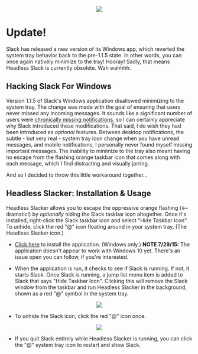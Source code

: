 <p align="center">
<img src="https://raw.githubusercontent.com/refactorsaurusrex/HeadlessSlacker/master/Images/headless-slack.png" />
</p>

# Update!
Slack has released a new version of its Windows app, which reverted the system tray behavior back to the pre-1.1.5 state. In other words, you can once again natively minimize to the tray! Hooray! Sadly, that means Headless Slack is currently obsolete. Wah wahhhh.

## Hacking Slack For Windows

Version 1.1.5 of Slack's Windows application disallowed minimizing to the system tray. The change was made with the goal of ensuring that users never missed any incoming messages. It sounds like a significant number of users were [chronically missing notifications](https://slack-files.com/T024BE7LD-F04DKJP9R-a61c0f491c), so I can certainly appreciate why Slack introduced these modifications. That said, I do wish they had been introduced as *optional* features. Between desktop notifications, the subtle - but very real - system tray icon change when you have unread messages, and mobile notifications, I personally never found myself missing important messages. The inability to minimize to the tray also meant having no escape from the flashing orange taskbar icon that comes along with each message, which I find distracting and visually jarring.

And so I decided to throw this little workaround together...

## Headless Slacker: Installation & Usage

Headless Slacker allows you to escape the oppressive orange flashing (<-- dramatic!) by *optionally* hiding the Slack taskbar icon altogether. Once it's installed, right-click the Slack taskbar icon and select "Hide Taskbar Icon". To unhide, click the red "@" icon floating around in your system tray. (The Headless Slacker icon.)

- [Click here](https://github.com/refactorsaurusrex/HeadlessSlacker/raw/master/HeadlessSlacker/publish/setup.exe) to install the application. (Windows only.) **NOTE 7/29/15:** The application doesn't appear to work with Windows 10 yet. There's an issue open you can follow, if you're interested.

- When the application is run, it checks to see if Slack is running. If not, it starts Slack. Once Slack is running, a jump list menu item is added to Slack that says "Hide Taskbar Icon". Clicking this will remove the Slack window from the taskbar and run Headless Slacker in the background, shown as a red "@" symbol in the system tray.

<p align="center">
<img src="https://raw.githubusercontent.com/refactorsaurusrex/HeadlessSlacker/master/Images/HeadlessSlackJumpList.png" />
</p>

- To unhide the Slack icon, click the red "@" icon once.

<p align="center">
<img src="https://raw.githubusercontent.com/refactorsaurusrex/HeadlessSlacker/master/Images/HeadlessSlackTrayIcon.png" />
</p>

- If you quit Slack entirely while Headless Slacker is running, you can click the "@" system tray icon to restart and show Slack.
